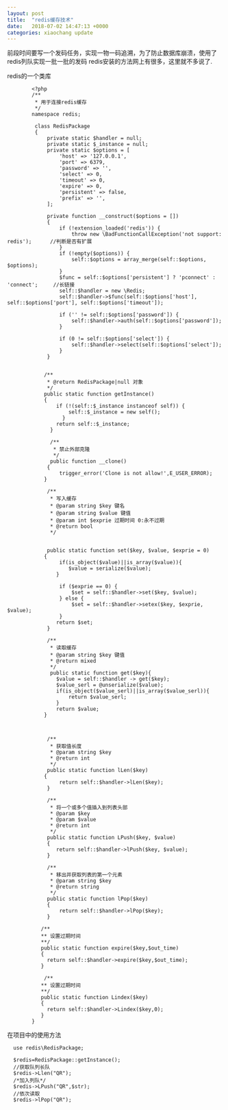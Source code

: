 ```yaml
---
layout: post
title:  "redis缓存技术"
date:   2018-07-02 14:47:13 +0000
categories: xiaochang update
---
```


前段时间要写一个发码任务，实现一物一码追溯，为了防止数据库崩溃，使用了redis列队实现一批一批的发码
redis安装的方法网上有很多，这里就不多说了.

redis的一个类库

            <?php
            /**
             * 用于连接redis缓存
             */
            namespace redis;

             class RedisPackage
             {
                 private static $handler = null;
                 private static $_instance = null;
                 private static $options = [
                     'host' => '127.0.0.1',
                     'port' => 6379,
                     'password' => '',
                     'select' => 0,
                     'timeout' => 0,  
                     'expire' => 0,
                     'persistent' => false,
                     'prefix' => '',
                 ];

                 private function __construct($options = [])
                 {
                     if (!extension_loaded('redis')) {
                         throw new \BadFunctionCallException('not support: redis');      //判断是否有扩展
                     }
                     if (!empty($options)) {
                         self::$options = array_merge(self::$options, $options);
                     }
                     $func = self::$options['persistent'] ? 'pconnect' : 'connect';     //长链接
                     self::$handler = new \Redis;
                     self::$handler->$func(self::$options['host'], self::$options['port'], self::$options['timeout']);

                     if ('' != self::$options['password']) {
                         self::$handler->auth(self::$options['password']);
                     }

                     if (0 != self::$options['select']) {
                         self::$handler->select(self::$options['select']);
                     }
                 }


                /**
                 * @return RedisPackage|null 对象
                 */
                public static function getInstance()
                {
                    if (!(self::$_instance instanceof self)) {
                        self::$_instance = new self();
                      }
                    return self::$_instance;
                  }

                  /**
                   * 禁止外部克隆
                   */
                  public function __clone()
                 {
                     trigger_error('Clone is not allow!',E_USER_ERROR);
                }

                 /**
                  * 写入缓存
                  * @param string $key 键名
                  * @param string $value 键值
                  * @param int $exprie 过期时间 0:永不过期
                  * @return bool
                  */


                 public static function set($key, $value, $exprie = 0)
                {
                     if(is_object($value)||is_array($value)){
                        $value = serialize($value);
                    }

                     if ($exprie == 0) {
                         $set = self::$handler->set($key, $value);
                     } else {
                         $set = self::$handler->setex($key, $exprie, $value);
                     }
                    return $set;
                 }

                 /**
                  * 读取缓存
                  * @param string $key 键值
                  * @return mixed
                  */
                  public static function get($key){
                    $value = self::$handler -> get($key);
                    $value_serl = @unserialize($value);
                    if(is_object($value_serl)||is_array($value_serl)){
                        return $value_serl;
                    }
                    return $value;
                }



                 /**
                  * 获取值长度
                  * @param string $key
                  * @return int
                  */
                 public static function lLen($key)
                {
                     return self::$handler->lLen($key);
                 }

                 /**
                  * 将一个或多个值插入到列表头部
                  * @param $key
                  * @param $value
                  * @return int
                  */
                 public static function LPush($key, $value)
                 {
                    return self::$handler->lPush($key, $value);
                 }

                 /**
                  * 移出并获取列表的第一个元素
                  * @param string $key
                  * @return string
                  */
                 public static function lPop($key)
                 {
                     return self::$handler->lPop($key);
                 }

               /**
               ** 设置过期时间
               **/
               public static function expire($key,$out_time)
               {
                 return self::$handler->expire($key,$out_time);
               }

                /**
               ** 设置过期时间
               **/
               public static function Lindex($key)
               {
                 return self::$handler->Lindex($key,0);
               }
            }
            
            
            
            
            
在项目中的使用方法

      use redis\RedisPackage;
      
      $redis=RedisPackage::getInstance();
      //获取队列长队
      $redis->Llen("QR");
      /*加入列队*/
      $redis->LPush("QR",$str);
      //依次读取
      $redis->lPop("QR");
